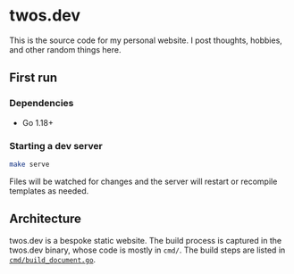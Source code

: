 # twos.dev

This is the source code for my personal website. I post thoughts, hobbies, and other
random things here.

## First run

### Dependencies

- Go 1.18+

### Starting a dev server

```sh
make serve
```

Files will be watched for changes and the server will restart or recompile
templates as needed.

## Architecture

twos.dev is a bespoke static website. The build process is captured in the twos.dev
binary, whose code is mostly in `cmd/`. The build steps are listed in
[`cmd/build_document.go`](./cmd/build_document.go).

